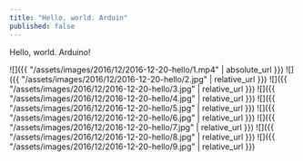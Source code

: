 ```yaml
---
title: "Hello, world. Arduin"
published: false
---
```

Hello, world. Arduino!



![]({{ "/assets/images/2016/12/2016-12-20-hello/1.mp4" | absolute_url }})
![]({{ "/assets/images/2016/12/2016-12-20-hello/2.jpg" | relative_url }})
![]({{ "/assets/images/2016/12/2016-12-20-hello/3.jpg" | relative_url }})
![]({{ "/assets/images/2016/12/2016-12-20-hello/4.jpg" | relative_url }})
![]({{ "/assets/images/2016/12/2016-12-20-hello/5.jpg" | relative_url }})
![]({{ "/assets/images/2016/12/2016-12-20-hello/6.jpg" | relative_url }})
![]({{ "/assets/images/2016/12/2016-12-20-hello/7.jpg" | relative_url }})
![]({{ "/assets/images/2016/12/2016-12-20-hello/8.jpg" | relative_url }})
![]({{ "/assets/images/2016/12/2016-12-20-hello/9.jpg" | relative_url }})
